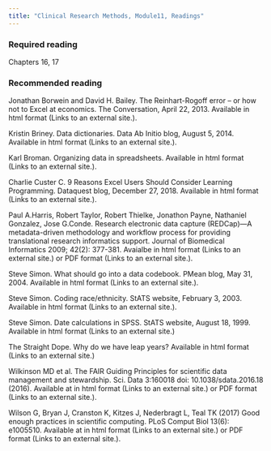 ```yaml
---
title: "Clinical Research Methods, Module11, Readings"
---
```


### Required reading

Chapters 16, 17

### Recommended reading <a name="recommended"></a>

Jonathan Borwein and David H. Bailey. The Reinhart-Rogoff error – or how not to Excel at economics. The Conversation, April 22, 2013. Available in html format (Links to an external site.).

Kristin Briney. Data dictionaries. Data Ab Initio blog, August 5, 2014. Available in html format (Links to an external site.).

Karl Broman. Organizing data in spreadsheets. Available in html format (Links to an external site.).

Charlie Custer C. 9 Reasons Excel Users Should Consider Learning Programming. Dataquest blog, December 27, 2018. Available in html format (Links to an external site.).

Paul A.Harris, Robert Taylor, Robert Thielke, Jonathon Payne, Nathaniel Gonzalez, Jose G.Conde. Research electronic data capture (REDCap)—A metadata-driven methodology and workflow process for providing translational research informatics support. Journal of Biomedical Informatics 2009; 42(2): 377-381. Avaialbe in html format (Links to an external site.) or PDF format (Links to an external site.).

Steve Simon. What should go into a data codebook. PMean blog, May 31, 2004. Available in html format (Links to an external site.).

Steve Simon. Coding race/ethnicity. StATS website, February 3, 2003. Available in html format (Links to an external site.).

Steve Simon. Date calculations in SPSS. StATS website, August 18, 1999. Available in html format (Links to an external site.)

The Straight Dope. Why do we have leap years? Available in html format (Links to an external site.)

Wilkinson MD et al. The FAIR Guiding Principles for scientific data management and stewardship. Sci. Data 3:160018 doi: 10.1038/sdata.2016.18 (2016). Available at in html format (Links to an external site.) or PDF format (Links to an external site.).

Wilson G, Bryan J, Cranston K, Kitzes J, Nederbragt L, Teal TK (2017) Good enough practices in scientific computing. PLoS Comput Biol 13(6): e1005510. Available at in html format (Links to an external site.) or PDF format (Links to an external site.).